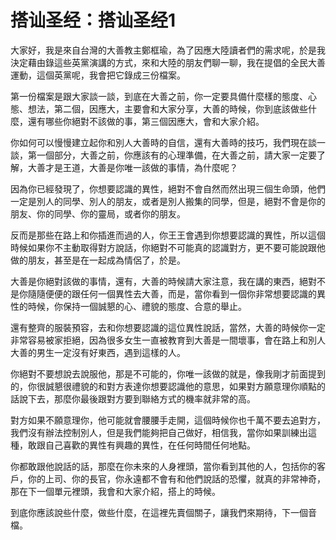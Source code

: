# 搭讪圣经：搭讪圣经1

大家好，我是來自台灣的大善教主鄭框瑜，為了因應大陸讀者們的需求呢，於是我決定藉由錄這些英黨演講的方式，來和大陸的朋友們聊一聊，我在提倡的全民大善運動，這個英黨呢，我會把它錄成三份檔案。

第一份檔案是跟大家談一談，到底在大善之前，你一定要具備什麼樣的態度、心態、想法，第二個，因應大，主要會和大家分享，大善的時候，你到底該做些什麼，還有哪些你絕對不該做的事，第三個因應大，會和大家介紹。

你如何可以慢慢建立起你和別人大善時的自信，還有大善時的技巧，我們現在談一談，第一個部分，大善之前，你應該有的心理準備，在大善之前，請大家一定要了解，大善才是王道，大善是你唯一該做的事情，為什麼呢？

因為你已經發現了，你想要認識的異性，絕對不會自然而然出現三個生命頭，他們一定是別人的同學、別人的朋友，或者是別人搬集的同學，但是，絕對不會是你的朋友、你的同學、你的靈局，或者你的朋友。

反而是那些在路上和你插進而過的人，你王王會遇到你想要認識的異性，所以這個時候如果你不主動取得對方說話，你絕對不可能真的認識對方，更不要可能說跟他做的朋友，甚至是在一起成為情侶了，於是。

大善是你絕對該做的事情，還有，大善的時候請大家注意，我在講的東西，絕對不是你隨隨便便的跟任何一個異性去大善，而是，當你看到一個你非常想要認識的異性的時候，你保持一個誠懇的心、禮貌的態度、合意的舉止。

還有整齊的服裝預容，去和你想要認識的這位異性說話，當然，大善的時候你一定非常容易被家拒絕，因為很多女生一直被教育到大善是一間壞事，會在路上和別人大善的男生一定沒有好東西，遇到這樣的人。

你絕對不要想說去說服他，那是不可能的，你唯一該做的就是，像我剛才前面提到的，你很誠懇很禮貌的和對方表達你想要認識他的意思，如果對方願意理你順點的話說下去，那麼你最後跟對方要到聯絡方式的機率就非常的高。

對方如果不願意理你，他可能就會腰腰手走開，這個時候你也千萬不要去追對方，我們沒有辦法控制別人，但是我們能夠把自己做好，相信我，當你如果訓練出這種，敢跟自己喜歡的異性有興趣的異性，在任何時間任何地點。

你都敢跟他說話的話，那麼在你未來的人身裡頭，當你看到其他的人，包括你的客戶，你的上司、你的長官，你永遠都不會有和他們說話的恐懼，就真的非常神奇，那在下一個單元裡頭，我會和大家介紹，搭上的時候。

到底你應該說些什麼，做些什麼，在這裡先賣個關子，讓我們來期待，下一個音檔。